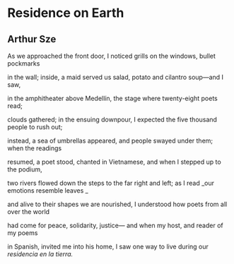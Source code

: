 # Residence on Earth
## Arthur Sze
As we approached the front door, I noticed
grills on the windows, bullet pockmarks

in the wall; inside, a maid served us salad,
potato and cilantro soup—and I saw,

in the amphitheater above Medellín,
the stage where twenty-eight poets read;

clouds gathered; in the ensuing downpour,
I expected the five thousand people to rush out;

instead, a sea of umbrellas appeared,
and people swayed under them; when the readings

resumed, a poet stood, chanted in Vietnamese,
and when I stepped up to the podium,

two rivers flowed down the steps to the far right
and left; as I read _our emotions resemble leaves
_

and alive to their shapes we are nourished,
I understood how poets from all over the world

had come for peace, solidarity, justice—
and when my host, and reader of my poems

in Spanish, invited me into his home, I saw
one way to live during our _residencia en la tierra._